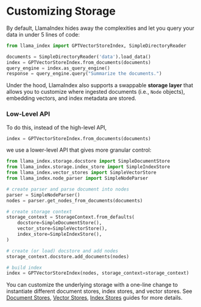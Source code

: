 # Customizing Storage

By default, LlamaIndex hides away the complexities and let you query your data in under 5 lines of code:
```python
from llama_index import GPTVectorStoreIndex, SimpleDirectoryReader

documents = SimpleDirectoryReader('data').load_data()
index = GPTVectorStoreIndex.from_documents(documents)
query_engine = index.as_query_engine()
response = query_engine.query("Summarize the documents.")
```

Under the hood, LlamaIndex also supports a swappable **storage layer** that allows you to customize where ingested documents (i.e., `Node` objects), embedding vectors, and index metadata are stored.


### Low-Level API
To do this, instead of the high-level API,
```python
index = GPTVectorStoreIndex.from_documents(documents)
```
we use a lower-level API that gives more granular control:
```python
from llama_index.storage.docstore import SimpleDocumentStore
from llama_index.storage.index_store import SimpleIndexStore
from llama_index.vector_stores import SimpleVectorStore
from llama_index.node_parser import SimpleNodeParser

# create parser and parse document into nodes 
parser = SimpleNodeParser()
nodes = parser.get_nodes_from_documents(documents)

# create storage context
storage_context = StorageContext.from_defaults(
    docstore=SimpleDocumentStore(),
    vector_store=SimpleVectorStore(),
    index_store=SimpleIndexStore(),
)

# create (or load) docstore and add nodes
storage_context.docstore.add_documents(nodes)

# build index
index = GPTVectorStoreIndex(nodes, storage_context=storage_context)
```
You can customize the underlying storage with a one-line change to instantiate different document stores, index stores, and vector stores.
See [Document Stores](/docs/how_to/storage/docstores.md), [Vector Stores](/docs/how_to/storage/vector_stores.md), [Index Stores](/docs/how_to/storage/index_stores.md) guides for more details.
